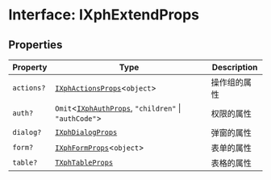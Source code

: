 # Interface: IXphExtendProps

## Properties

| Property | Type | Description |
| ------ | ------ | ------ |
| `actions?` | [`IXphActionsProps`](IXphActionsProps.md)\<`object`\> | 操作组的属性 |
| `auth?` | `Omit`\<[`IXphAuthProps`](IXphAuthProps.md), `"children"` \| `"authCode"`\> | 权限的属性 |
| `dialog?` | [`IXphDialogProps`](IXphDialogProps.md) | 弹窗的属性 |
| `form?` | [`IXphFormProps`](IXphFormProps.md)\<`object`\> | 表单的属性 |
| `table?` | [`TXphTableProps`](../type-aliases/TXphTableProps.md) | 表格的属性 |
